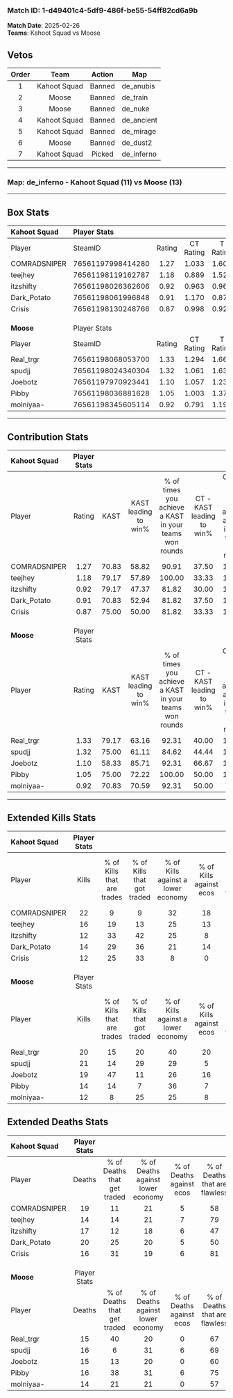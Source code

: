 ### Match ID: 1-d49401c4-5df9-486f-be55-54ff82cd6a9b  
**Match Date**: 2025-02-26  
**Teams**: Kahoot Squad vs Moose  

## Vetos  

| Order | Team | Action | Map |
| :---: | :--: | :----: | --- |
| 1 | Kahoot Squad | Banned | de_anubis |
| 2 | Moose | Banned | de_train |
| 3 | Moose | Banned | de_nuke |
| 4 | Kahoot Squad | Banned | de_ancient |
| 5 | Kahoot Squad | Banned | de_mirage |
| 6 | Moose | Banned | de_dust2 |
| 7 | Kahoot Squad | Picked | de_inferno |

---  

### **Map**: de_inferno - Kahoot Squad (11) vs Moose (13)  
---  

## Box Stats  

| **Kahoot Squad** | Player Stats      |        |           |          |       |      |       |         |        |      |     |
| :- | :- | :-: | :-: | :-: | :-: | :-: | :-: | :-: | :-: | :-: | :-: |
| Player           | SteamID           | Rating | CT Rating | T Rating | KAST  | ADR  | Kills | Assists | Deaths | K/D  | HS% |
| COMRADSNIPER     | 76561197998414280 |  1.27  |   1.033   |  1.601   | 70.83 | 91.9 |  22   |    7    |   19   | 1.16 | 36  |
| teejhey          | 76561198119162787 |  1.18  |   0.889   |  1.522   | 79.17 | 80.6 |  16   |    5    |   14   | 1.14 | 62  |
| itzshifty        | 76561198026362606 |  0.92  |   0.963   |  0.964   | 79.17 | 67.8 |  12   |    2    |   17   | 0.71 | 41  |
| Dark_Potato      | 76561198061996848 |  0.91  |   1.170   |  0.877   | 70.83 | 75.3 |  14   |    8    |   20   | 0.70 | 42  |
| Crisis           | 76561198130248766 |  0.87  |   0.998   |  0.923   | 75.00 | 52.9 |  12   |    4    |   16   | 0.75 | 75  |
|                  |                   |        |           |          |       |      |       |         |        |      |     |
|                  |                   |        |           |          |       |      |       |         |        |      |     |
|                  |                   |        |           |          |       |      |       |         |        |      |     |
| **Moose**        | Player Stats      |        |           |          |       |      |       |         |        |      |     |
| Player           | SteamID           | Rating | CT Rating | T Rating | KAST  | ADR  | Kills | Assists | Deaths | K/D  | HS% |
| Real_trgr        | 76561198068053700 |  1.33  |   1.294   |  1.665   | 79.17 | 87.2 |  20   |    6    |   15   | 1.33 | 30  |
| spudjj           | 76561198024340304 |  1.32  |   1.061   |  1.630   | 75.00 | 90.2 |  21   |    5    |   16   | 1.31 | 42  |
| Joebotz          | 76561197970923441 |  1.10  |   1.057   |  1.238   | 58.33 | 75.5 |  19   |    5    |   15   | 1.27 | 52  |
| Pibby            | 76561198036881628 |  1.05  |   1.003   |  1.378   | 75.00 | 81.0 |  14   |    8    |   16   | 0.88 | 42  |
| molniyaa-        | 76561198345605114 |  0.92  |   0.791   |  1.192   | 70.83 | 62.5 |  12   |    5    |   14   | 0.86 | 50  |
---  

## Contribution Stats  

| **Kahoot Squad** | Player Stats |       |                      |                                                        |                           |                                                             |                          |                                                            |
| :- | :-: | :-: | :-: | :-: | :-: | :-: | :-: | :-: |
| Player           |    Rating    | KAST  | KAST leading to win% | % of times you achieve a KAST in your teams won rounds | CT - KAST leading to win% | CT - % of times you achieve a KAST in your teams won rounds | T - KAST leading to win% | T - % of times you achieve a KAST in your teams won rounds |
| COMRADSNIPER     |     1.27     | 70.83 |        58.82         |                         90.91                          |           37.50           |                           100.00                            |          77.78           |                           87.50                            |
| teejhey          |     1.18     | 79.17 |        57.89         |                         100.00                         |           33.33           |                           100.00                            |          80.00           |                           100.00                           |
| itzshifty        |     0.92     | 79.17 |        47.37         |                         81.82                          |           30.00           |                           100.00                            |          66.67           |                           75.00                            |
| Dark_Potato      |     0.91     | 70.83 |        52.94         |                         81.82                          |           37.50           |                           100.00                            |          66.67           |                           75.00                            |
| Crisis           |     0.87     | 75.00 |        50.00         |                         81.82                          |           33.33           |                           100.00                            |          66.67           |                           75.00                            |
|                  |              |       |                      |                                                        |                           |                                                             |                          |                                                            |
|                  |              |       |                      |                                                        |                           |                                                             |                          |                                                            |
|                  |              |       |                      |                                                        |                           |                                                             |                          |                                                            |
| **Moose**        | Player Stats |       |                      |                                                        |                           |                                                             |                          |                                                            |
| Player           |    Rating    | KAST  | KAST leading to win% | % of times you achieve a KAST in your teams won rounds | CT - KAST leading to win% | CT - % of times you achieve a KAST in your teams won rounds | T - KAST leading to win% | T - % of times you achieve a KAST in your teams won rounds |
| Real_trgr        |     1.33     | 79.17 |        63.16         |                         92.31                          |           40.00           |                           100.00                            |          88.89           |                           88.89                            |
| spudjj           |     1.32     | 75.00 |        61.11         |                         84.62                          |           44.44           |                           100.00                            |          77.78           |                           77.78                            |
| Joebotz          |     1.10     | 58.33 |        85.71         |                         92.31                          |           66.67           |                           100.00                            |          100.00          |                           88.89                            |
| Pibby            |     1.05     | 75.00 |        72.22         |                         100.00                         |           50.00           |                           100.00                            |          90.00           |                           100.00                           |
| molniyaa-        |     0.92     | 70.83 |        70.59         |                         92.31                          |           50.00           |                            75.00                            |          81.82           |                           100.00                           |
---  

## Extended Kills Stats  

| **Kahoot Squad** | Player Stats |                            |                            |                                    |                         |                              |                                 |                                       |                    |           |
| :- | :-: | :-: | :-: | :-: | :-: | :-: | :-: | :-: | :-: | :-: |
| Player           |    Kills     | % of Kills that are trades | % of Kills that got traded | % of Kills against a lower economy | % of Kills against ecos | % of Kills that are flawless | % of Kills that are close duels | % of Kills that are assisted by flash | Pistol Round Kills | AWP Kills |
| COMRADSNIPER     |      22      |             9              |             9              |                 32                 |           18            |              59              |               14                |                   0                   |         3          |     0     |
| teejhey          |      16      |             19             |             13             |                 25                 |           13            |              63              |               13                |                   6                   |         1          |     2     |
| itzshifty        |      12      |             33             |             42             |                 25                 |            8            |              58              |                0                |                   0                   |         0          |     1     |
| Dark_Potato      |      14      |             29             |             36             |                 21                 |           14            |              93              |                0                |                   7                   |         0          |     3     |
| Crisis           |      12      |             25             |             33             |                 8                  |            0            |              58              |               17                |                   8                   |         0          |     4     |
|                  |              |                            |                            |                                    |                         |                              |                                 |                                       |                    |           |
|                  |              |                            |                            |                                    |                         |                              |                                 |                                       |                    |           |
|                  |              |                            |                            |                                    |                         |                              |                                 |                                       |                    |           |
| **Moose**        | Player Stats |                            |                            |                                    |                         |                              |                                 |                                       |                    |           |
| Player           |    Kills     | % of Kills that are trades | % of Kills that got traded | % of Kills against a lower economy | % of Kills against ecos | % of Kills that are flawless | % of Kills that are close duels | % of Kills that are assisted by flash | Pistol Round Kills | AWP Kills |
| Real_trgr        |      20      |             15             |             20             |                 40                 |           20            |              35              |               15                |                   0                   |         0          |     1     |
| spudjj           |      21      |             14             |             29             |                 29                 |            5            |              71              |                5                |                   5                   |         0          |     3     |
| Joebotz          |      19      |             47             |             11             |                 26                 |           16            |              74              |               16                |                   0                   |         0          |     0     |
| Pibby            |      14      |             14             |             7              |                 36                 |            7            |              50              |               14                |                   0                   |         1          |     2     |
| molniyaa-        |      12      |             8              |             25             |                 25                 |            8            |              67              |                8                |                   0                   |         0          |     0     |
## Extended Deaths Stats  

| **Kahoot Squad** | Player Stats |                             |                                   |                          |                               |                            |                           |               |
| :- | :-: | :-: | :-: | :-: | :-: | :-: | :-: | :-: |
| Player           |    Deaths    | % of Deaths that get traded | % of Deaths against lower economy | % of Deaths against ecos | % of Deaths that are flawless | % of Deaths that are close | % of Deaths while blinded | Deaths to AWP |
| COMRADSNIPER     |      19      |             11              |                21                 |            5             |              58               |             5              |             0             |       0       |
| teejhey          |      14      |             14              |                21                 |            7             |              79               |             7              |             7             |       1       |
| itzshifty        |      17      |             12              |                18                 |            6             |              47               |             18             |             0             |       0       |
| Dark_Potato      |      20      |             25              |                20                 |            5             |              50               |             10             |             0             |       0       |
| Crisis           |      16      |             31              |                19                 |            6             |              81               |             19             |             0             |       0       |
|                  |              |                             |                                   |                          |                               |                            |                           |               |
|                  |              |                             |                                   |                          |                               |                            |                           |               |
|                  |              |                             |                                   |                          |                               |                            |                           |               |
| **Moose**        | Player Stats |                             |                                   |                          |                               |                            |                           |               |
| Player           |    Deaths    | % of Deaths that get traded | % of Deaths against lower economy | % of Deaths against ecos | % of Deaths that are flawless | % of Deaths that are close | % of Deaths while blinded | Deaths to AWP |
| Real_trgr        |      15      |             40              |                20                 |            0             |              67               |             0              |             0             |       0       |
| spudjj           |      16      |              6              |                31                 |            6             |              69               |             6              |             0             |       1       |
| Joebotz          |      15      |             13              |                20                 |            0             |              60               |             0              |            13             |       1       |
| Pibby            |      16      |             38              |                31                 |            6             |              75               |             13             |             0             |       0       |
| molniyaa-        |      14      |             21              |                21                 |            0             |              57               |             29             |             7             |       2       |

